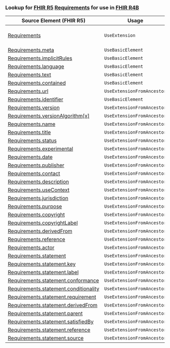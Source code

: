 ### Lookup for [FHIR R5](https://hl7.org/fhir/R5/) [Requirements](https://hl7.org/fhir/R5/Requirements.html) for use in [FHIR R4B](https://hl7.org/fhir/R4B/)

| Source Element (FHIR R5) | Usage | Target |
| -------------- | ----- | ------ |
| [Requirements](https://hl7.org/fhir/R5/Requirements.html#resource) | `UseExtension` | [http://hl7.org/fhir/5.0/StructureDefinition/extension-Requirements](StructureDefinition-ext-R5-Requirements.html) |
| [Requirements.meta](https://hl7.org/fhir/R5/Requirements.html#resource) | `UseBasicElement` | [Basic.meta](https://hl7.org/fhir/R4B/Basic.html#resource) |
| [Requirements.implicitRules](https://hl7.org/fhir/R5/Requirements.html#resource) | `UseBasicElement` | [Basic.implicitRules](https://hl7.org/fhir/R4B/Basic.html#resource) |
| [Requirements.language](https://hl7.org/fhir/R5/Requirements.html#resource) | `UseBasicElement` | [Basic.language](https://hl7.org/fhir/R4B/Basic.html#resource) |
| [Requirements.text](https://hl7.org/fhir/R5/Requirements.html#resource) | `UseBasicElement` | [Basic.text](https://hl7.org/fhir/R4B/Basic.html#resource) |
| [Requirements.contained](https://hl7.org/fhir/R5/Requirements.html#resource) | `UseBasicElement` | [Basic.contained](https://hl7.org/fhir/R4B/Basic.html#resource) |
| [Requirements.url](https://hl7.org/fhir/R5/Requirements.html#resource) | `UseExtensionFromAncestor` | - |
| [Requirements.identifier](https://hl7.org/fhir/R5/Requirements.html#resource) | `UseBasicElement` | [Basic.identifier](https://hl7.org/fhir/R4B/Basic.html#resource) |
| [Requirements.version](https://hl7.org/fhir/R5/Requirements.html#resource) | `UseExtensionFromAncestor` | - |
| [Requirements.versionAlgorithm[x]](https://hl7.org/fhir/R5/Requirements.html#resource) | `UseExtensionFromAncestor` | - |
| [Requirements.name](https://hl7.org/fhir/R5/Requirements.html#resource) | `UseExtensionFromAncestor` | - |
| [Requirements.title](https://hl7.org/fhir/R5/Requirements.html#resource) | `UseExtensionFromAncestor` | - |
| [Requirements.status](https://hl7.org/fhir/R5/Requirements.html#resource) | `UseExtensionFromAncestor` | - |
| [Requirements.experimental](https://hl7.org/fhir/R5/Requirements.html#resource) | `UseExtensionFromAncestor` | - |
| [Requirements.date](https://hl7.org/fhir/R5/Requirements.html#resource) | `UseExtensionFromAncestor` | - |
| [Requirements.publisher](https://hl7.org/fhir/R5/Requirements.html#resource) | `UseExtensionFromAncestor` | - |
| [Requirements.contact](https://hl7.org/fhir/R5/Requirements.html#resource) | `UseExtensionFromAncestor` | - |
| [Requirements.description](https://hl7.org/fhir/R5/Requirements.html#resource) | `UseExtensionFromAncestor` | - |
| [Requirements.useContext](https://hl7.org/fhir/R5/Requirements.html#resource) | `UseExtensionFromAncestor` | - |
| [Requirements.jurisdiction](https://hl7.org/fhir/R5/Requirements.html#resource) | `UseExtensionFromAncestor` | - |
| [Requirements.purpose](https://hl7.org/fhir/R5/Requirements.html#resource) | `UseExtensionFromAncestor` | - |
| [Requirements.copyright](https://hl7.org/fhir/R5/Requirements.html#resource) | `UseExtensionFromAncestor` | - |
| [Requirements.copyrightLabel](https://hl7.org/fhir/R5/Requirements.html#resource) | `UseExtensionFromAncestor` | - |
| [Requirements.derivedFrom](https://hl7.org/fhir/R5/Requirements.html#resource) | `UseExtensionFromAncestor` | - |
| [Requirements.reference](https://hl7.org/fhir/R5/Requirements.html#resource) | `UseExtensionFromAncestor` | - |
| [Requirements.actor](https://hl7.org/fhir/R5/Requirements.html#resource) | `UseExtensionFromAncestor` | - |
| [Requirements.statement](https://hl7.org/fhir/R5/Requirements.html#resource) | `UseExtensionFromAncestor` | - |
| [Requirements.statement.key](https://hl7.org/fhir/R5/Requirements.html#resource) | `UseExtensionFromAncestor` | - |
| [Requirements.statement.label](https://hl7.org/fhir/R5/Requirements.html#resource) | `UseExtensionFromAncestor` | - |
| [Requirements.statement.conformance](https://hl7.org/fhir/R5/Requirements.html#resource) | `UseExtensionFromAncestor` | - |
| [Requirements.statement.conditionality](https://hl7.org/fhir/R5/Requirements.html#resource) | `UseExtensionFromAncestor` | - |
| [Requirements.statement.requirement](https://hl7.org/fhir/R5/Requirements.html#resource) | `UseExtensionFromAncestor` | - |
| [Requirements.statement.derivedFrom](https://hl7.org/fhir/R5/Requirements.html#resource) | `UseExtensionFromAncestor` | - |
| [Requirements.statement.parent](https://hl7.org/fhir/R5/Requirements.html#resource) | `UseExtensionFromAncestor` | - |
| [Requirements.statement.satisfiedBy](https://hl7.org/fhir/R5/Requirements.html#resource) | `UseExtensionFromAncestor` | - |
| [Requirements.statement.reference](https://hl7.org/fhir/R5/Requirements.html#resource) | `UseExtensionFromAncestor` | - |
| [Requirements.statement.source](https://hl7.org/fhir/R5/Requirements.html#resource) | `UseExtensionFromAncestor` | - |
